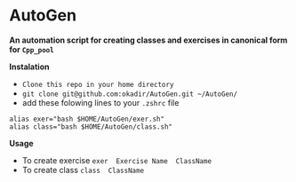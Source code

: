 # AutoGen


**An automation script for creating classes and exercises in canonical form for `Cpp_pool`**



**Instalation**

- `Clone this repo in your home directory`
- `git clone git@github.com:okadir/AutoGen.git ~/AutoGen/`
- add these folowing lines to your `.zshrc` file

```shell
alias exer="bash $HOME/AutoGen/exer.sh"
alias class="bash $HOME/AutoGen/class.sh"
```

**Usage**

-  To create exercise `exer  Exercise Name  ClassName`
-  To create class `class  ClassName`

